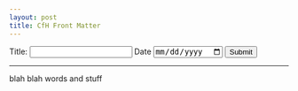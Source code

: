 ```yaml
---
layout: post
title: CfH Front Matter
---
```

<script src="scripts/cfh-front-matter.js"></script>

<form>
	<label for="title"> Title: </label>
	<input type="text" name="title" id="title">
	<label for="date"> Date </label>
	<input type="date" name="date" id="date">
	<input type="submit" value="Submit">
</form>

<hr>

blah blah words and stuff